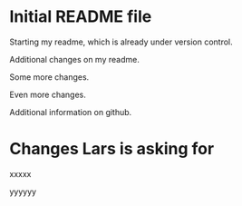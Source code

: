 # Initial README file

Starting my readme, which is already under version control.

Additional changes on my readme.

Some more changes.

Even more changes.

Additional information on github.

# Changes Lars is asking for
xxxxx

yyyyyy

